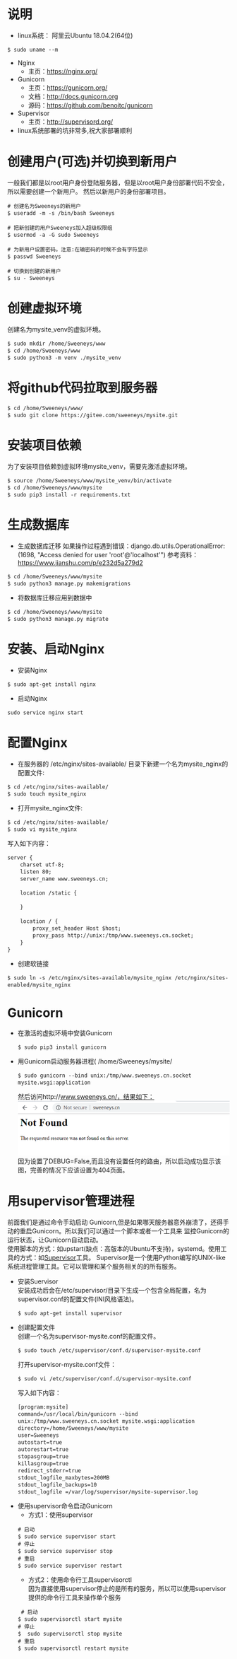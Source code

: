 # 说明
  - linux系统： 阿里云Ubuntu 18.04.2(64位)
  ``` 
  $ sudo uname --m
  ```
  - Nginx
    - 主页：https://nginx.org/
  - Gunicorn
    - 主页：https://gunicorn.org/
    - 文档：http://docs.gunicorn.org
    - 源码：https://github.com/benoitc/gunicorn
  - Supervisor
    - 主页：http://supervisord.org/
  - linux系统部署的坑非常多,祝大家部署顺利
# 创建用户(可选)并切换到新用户
一般我们都是以root用户身份登陆服务器，但是以root用户身份部署代码不安全，所以需要创建一个新用户。
然后以新用户的身份部署项目。
``` 
# 创建名为Sweeneys的新用户
$ useradd -m -s /bin/bash Sweeneys

# 把新创建的用户Sweeneys加入超级权限组
$ usermod -a -G sudo Sweeneys

# 为新用户设置密码。注意:在输密码的时候不会有字符显示
$ passwd Sweeneys

# 切换到创建的新用户
$ su - Sweeneys
```

# 创建虚拟环境
创建名为mysite_venv的虚拟环境。
``` 
$ sudo mkdir /home/Sweeneys/www
$ cd /home/Sweeneys/www
$ sudo python3 -m venv ./mysite_venv
```
# 将github代码拉取到服务器
``` 
$ cd /home/Sweeneys/www/
$ sudo git clone https://gitee.com/sweeneys/mysite.git
```
# 安装项目依赖
为了安装项目依赖到虚拟环境mysite_venv，需要先激活虚拟环境。
``` 
$ source /home/Sweeneys/www/mysite_venv/bin/activate
$ cd /home/Sweeneys/www/mysite
$ sudo pip3 install -r requirements.txt 
```
# 生成数据库
- 生成数据库迁移
如果操作过程遇到错误：django.db.utils.OperationalError: (1698, "Access denied for user 'root'@'localhost'")
参考资料：https://www.jianshu.com/p/e232d5a279d2
``` 
$ cd /home/Sweeneys/www/mysite
$ sudo python3 manage.py makemigrations
```
- 将数据库迁移应用到数据中
```
$ cd /home/Sweeneys/www/mysite 
$ sudo python3 manage.py migrate
```
# 安装、启动Nginx
- 安装Nginx
``` 
$ sudo apt-get install nginx
```
- 启动Nginx
``` 
sudo service nginx start
```
# 配置Nginx
- 在服务器的 /etc/nginx/sites-available/ 目录下新建一个名为mysite_nginx的配置文件:
``` 
$ cd /etc/nginx/sites-available/ 
$ sudo touch mysite_nginx
```
- 打开mysite_nginx文件:
```
$ cd /etc/nginx/sites-available/ 
$ sudo vi mysite_nginx
```
写入如下内容：
``` 
server {
    charset utf-8;
    listen 80;
    server_name www.sweeneys.cn; 

    location /static { 
       
    }

    location / { 
        proxy_set_header Host $host;
        proxy_pass http://unix:/tmp/www.sweeneys.cn.socket;
    }
}
```
- 创建软链接
``` 
$ sudo ln -s /etc/nginx/sites-available/mysite_nginx /etc/nginx/sites-enabled/mysite_nginx
```

# Gunicorn
- 在激活的虚拟环境中安装Gunicorn
    ``` 
    $ sudo pip3 install gunicorn
    ```
- 用Gunicorn启动服务器进程(
/home/Sweeneys/mysite/
    ``` 
    $ sudo gunicorn --bind unix:/tmp/www.sweeneys.cn.socket mysite.wsgi:application
    ```
    然后访问http://www.sweeneys.cn/，结果如下： ![](images/02_Linux服务器Django启动成功截图.png)
    <br/>因为设置了DEBUG=False,而且没有设置任何的路由，所以启动成功显示该图，完善的情况下应该设置为404页面。
# 用supervisor管理进程
前面我们是通过命令手动启动 Gunicorn,但是如果哪天服务器意外崩溃了，还得手动的重启Gunicorn。所以我们可以通过一个脚本或者一个工具来
监控Gunicorn的运行状态，让Gunicorn自动启动。
<br/>使用脚本的方式：如upstart(缺点：高版本的Ubuntu不支持)，systemd。使用工具的方式：如[Supervisor](http://supervisord.org/)工具。
Supervisor是一个使用Python编写的UNIX-like系统进程管理工具。它可以管理和某个服务相关的的所有服务。
 - 安装Suervisor
     <br/>安装成功后会在/etc/supervisor/目录下生成一个包含全局配置，名为supervisor.conf的配置文件(INI风格语法)。
     ``` 
     $ sudo apt-get install supervisor
     ```
 - 创建配置文件
    <br/>创建一个名为supervisor-mysite.conf的配置文件。
     ``` 
     $ sudo touch /etc/supervisor/conf.d/supervisor-mysite.conf
     ```
     打开supervisor-mysite.conf文件：
     ``` 
     $ sudo vi /etc/supervisor/conf.d/supervisor-mysite.conf
     ```
     写入如下内容：
     ``` 
    [program:mysite]
    command=/usr/local/bin/gunicorn --bind unix:/tmp/www.sweeneys.cn.socket mysite.wsgi:application
    directory=/home/Sweeneys/www/mysite
    user=Sweeneys
    autostart=true
    autorestart=true
    stopasgroup=true
    killasgroup=true
    redirect_stderr=true
    stdout_logfile_maxbytes=200MB
    stdout_logfile_backups=10
    stdout_logfile =/var/log/supervisor/mysite-supervisor.log
     ```
 - 使用supervisor命令启动Gunicorn
     - 方式1：使用supervisor
     ``` 
     # 启动
     $ sudo service supervisor start
     # 停止
     $ sudo service supervisor stop
     # 重启
     $ sudo service supervisor restart
     ```
     - 方式2：使用命令行工具supervisorctl
     <br/>因为直接使用supervisor停止的是所有的服务，所以可以使用supervisor提供的命令行工具来操作单个服务
     ``` 
      # 启动
     $ sudo supervisorctl start mysite
     # 停止
     $  sudo supervisorctl stop mysite
     # 重启
     $ sudo supervisorctl restart mysite
     ```
 
 